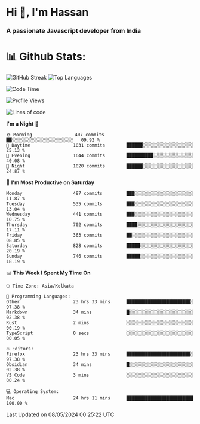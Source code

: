 # Hi 👋, I'm Hassan
### A passionate Javascript developer from India


# 📊 Github Stats:
![GitHub Streak](https://github-readme-streak-stats.herokuapp.com/?user=codeblooded47&theme=dracula&hide_border=false)
![Top Languages](https://github-readme-stats.vercel.app/api/top-langs/?username=codeblooded47&layout=compact&theme=dracula)



<!--START_SECTION:waka-->
![Code Time](http://img.shields.io/badge/Code%20Time-588%20hrs%2017%20mins-blue)

![Profile Views](http://img.shields.io/badge/Profile%20Views-0-blue)

![Lines of code](https://img.shields.io/badge/From%20Hello%20World%20I%27ve%20Written-23.4%20million%20lines%20of%20code-blue)

**I'm a Night 🦉** 

```text
🌞 Morning                407 commits         ██░░░░░░░░░░░░░░░░░░░░░░░   09.92 % 
🌆 Daytime                1031 commits        ██████░░░░░░░░░░░░░░░░░░░   25.13 % 
🌃 Evening                1644 commits        ██████████░░░░░░░░░░░░░░░   40.08 % 
🌙 Night                  1020 commits        ██████░░░░░░░░░░░░░░░░░░░   24.87 % 
```
📅 **I'm Most Productive on Saturday** 

```text
Monday                   487 commits         ███░░░░░░░░░░░░░░░░░░░░░░   11.87 % 
Tuesday                  535 commits         ███░░░░░░░░░░░░░░░░░░░░░░   13.04 % 
Wednesday                441 commits         ███░░░░░░░░░░░░░░░░░░░░░░   10.75 % 
Thursday                 702 commits         ████░░░░░░░░░░░░░░░░░░░░░   17.11 % 
Friday                   363 commits         ██░░░░░░░░░░░░░░░░░░░░░░░   08.85 % 
Saturday                 828 commits         █████░░░░░░░░░░░░░░░░░░░░   20.19 % 
Sunday                   746 commits         █████░░░░░░░░░░░░░░░░░░░░   18.19 % 
```


📊 **This Week I Spent My Time On** 

```text
🕑︎ Time Zone: Asia/Kolkata

💬 Programming Languages: 
Other                    23 hrs 33 mins      ████████████████████████░   97.38 % 
Markdown                 34 mins             █░░░░░░░░░░░░░░░░░░░░░░░░   02.38 % 
Rust                     2 mins              ░░░░░░░░░░░░░░░░░░░░░░░░░   00.19 % 
TypeScript               0 secs              ░░░░░░░░░░░░░░░░░░░░░░░░░   00.05 % 

🔥 Editors: 
Firefox                  23 hrs 33 mins      ████████████████████████░   97.38 % 
Obsidian                 34 mins             █░░░░░░░░░░░░░░░░░░░░░░░░   02.38 % 
VS Code                  3 mins              ░░░░░░░░░░░░░░░░░░░░░░░░░   00.24 % 

💻 Operating System: 
Mac                      24 hrs 11 mins      █████████████████████████   100.00 % 
```


 Last Updated on 08/05/2024 00:25:22 UTC
<!--END_SECTION:waka-->

